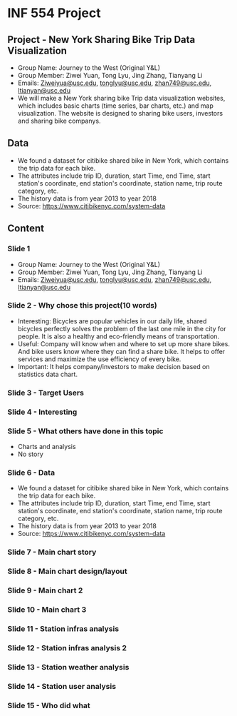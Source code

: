 # INF 554 Project

## Project - New York Sharing Bike Trip Data Visualization
- Group Name: Journey to the West (Original Y&L)
- Group Member: Ziwei Yuan, Tong Lyu, Jing Zhang, Tianyang Li
- Emails: Ziweiyua@usc.edu, tonglyu@usc.edu, zhan749@usc.edu, ltianyan@usc.edu
- We will make a New York sharing bike Trip data visualization websites, which includes basic charts (time series, bar charts, etc.) and map visualization. The website is designed to sharing bike users, investors and sharing bike companys.

## Data
- We found a dataset for citibike shared bike in New York, which contains the trip data for each bike.
- The attributes include trip ID, duration, start Time, end Time, start station's coordinate, end station's coordinate, station name, trip route category, etc.
- The history data is from year 2013 to year 2018
- Source: https://www.citibikenyc.com/system-data

## Content

### Slide 1
- Group Name: Journey to the West (Original Y&L)
- Group Member: Ziwei Yuan, Tong Lyu, Jing Zhang, Tianyang Li
- Emails: Ziweiyua@usc.edu, tonglyu@usc.edu, zhan749@usc.edu, ltianyan@usc.edu

### Slide 2 - Why chose this project(10 words)
- Interesting: Bicycles are popular vehicles in our daily life, shared bicycles perfectly solves the problem of the last one mile in the city for people. It is also a healthy and eco-friendly means of transportation.
- Useful: Company will know when and where to set up more share bikes. And bike users know where they can find a share bike. It helps to offer services and maximize the use efficiency of every bike.
- Important: It helps company/investors to make decision based on statistics data chart.

### Slide 3 - Target Users

### Slide 4 - Interesting

### Slide 5 - What others have done in this topic

- Charts and analysis
- No story


### Slide 6 - Data
- We found a dataset for citibike shared bike in New York, which contains the trip data for each bike.
- The attributes include trip ID, duration, start Time, end Time, start station's coordinate, end station's coordinate, station name, trip route category, etc.
- The history data is from year 2013 to year 2018
- Source: https://www.citibikenyc.com/system-data

### Slide 7 - Main chart story


### Slide 8 - Main chart design/layout


### Slide 9 - Main chart 2


### Slide 10 - Main chart 3


### Slide 11 - Station infras analysis

### Slide 12 - Station infras analysis 2


### Slide 13 - Station weather analysis

### Slide 14 - Station user analysis



### Slide 15 - Who did what




